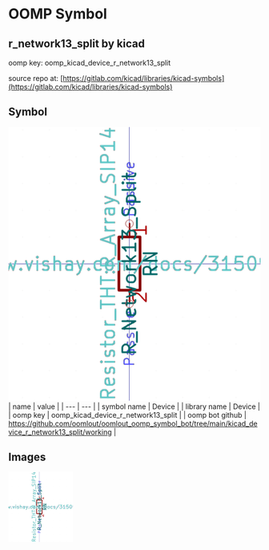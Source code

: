 # OOMP Symbol  
## r_network13_split  by kicad  
  
oomp key: oomp_kicad_device_r_network13_split  
  
source repo at: [https://gitlab.com/kicad/libraries/kicad-symbols](https://gitlab.com/kicad/libraries/kicad-symbols)  
## Symbol  
  
[![working.png](working_600.png)](working.png)  
| name | value | 
| --- | --- | 
| symbol name | Device | 
| library name | Device | 
| oomp key | oomp_kicad_device_r_network13_split | 
| oomp bot github | https://github.com/oomlout/oomlout_oomp_symbol_bot/tree/main/kicad_device_r_network13_split/working | 
## Images  
  
[![working.png](working_140.png)](working.png)  
